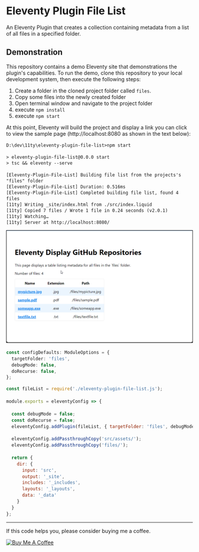 # Eleventy Plugin File List

An Eleventy Plugin that creates a collection containing metadata from a list of all files in a specified folder.

## Demonstration

This repository contains a demo Eleventy site that demonstrations the plugin's capabilities. To run the demo, clone this repository to your local development system, then execute the following steps:

1. Create a folder in the cloned project folder called `files`.
2. Copy some files into the newly created folder
3. Open terminal window and navigate to the project folder
4. execute `npm install`
5. execute `npm start`

At this point, Eleventy will build the project and display a link you can click to view the sample page (http://localhost:8080 as shown in the text below):

```shell
D:\dev\11ty\eleventy-plugin-file-list>npm start

> eleventy-plugin-file-list@0.0.0 start
> tsc && eleventy --serve

[Eleventy-Plugin-File-List] Building file list from the projects's "files" folder
[Eleventy-Plugin-File-List] Duration: 0.516ms
[Eleventy-Plugin-File-List] Completed building file list, found 4 files
[11ty] Writing _site/index.html from ./src/index.liquid
[11ty] Copied 7 files / Wrote 1 file in 0.24 seconds (v2.0.1)
[11ty] Watching…
[11ty] Server at http://localhost:8080/
```

![Sample App Page](images/image-01.png)


```typescript
const configDefaults: ModuleOptions = {
  targetFolder: 'files',
  debugMode: false,
  doRecurse: false,
};
```




```js
const fileList = require('./eleventy-plugin-file-list.js');

module.exports = eleventyConfig => {

  const debugMode = false;
  const doRecurse = false;
  eleventyConfig.addPlugin(fileList, { targetFolder: 'files', debugMode, doRecurse });

  eleventyConfig.addPassthroughCopy('src/assets/');
  eleventyConfig.addPassthroughCopy('files/');

  return {
    dir: {
      input: 'src',
      output: '_site',
      includes: '_includes',
      layouts: '_layouts',
      data: '_data'
    }
  }
};
```

*** 

If this code helps you, please consider buying me a coffee.

<a href="https://www.buymeacoffee.com/johnwargo" target="_blank"><img src="https://cdn.buymeacoffee.com/buttons/default-orange.png" alt="Buy Me A Coffee" height="41" width="174"></a>
